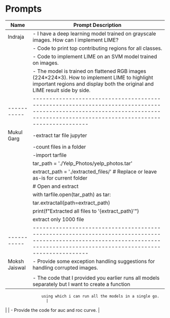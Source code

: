 # Prompts

| Name      | Prompt Description                                                                                                                                                          |
|-----------|-----------------------------------------------------------------------------------------------------------------------------------------------------------------------------|
| Indraja   | - I have a deep learning model trained on grayscale images. How can I implement LIME?                                                                                       |
|           | - Code to print top contributing regions for all classes.                                                                                                                   |
|           | - Code to implement LIME on an SVM model trained on images.                                                                                                                 |
|           | - The model is trained on flattened RGB images (224×224×3). How to implement LIME to highlight important regions and display both the original and LIME result side by side.|
|-----------|-----------------------------------------------------------------------------------------------------------------------------------------------------------------------------|
| Mukul Garg|-extract tar file jupyter                                                                                                                                                    |   
|           |-count files in a folder                                                                                                                                                     |
|           |-import tarfile                                                                                                                                                              |
|           | tar_path = './Yelp_Photos/yelp_photos.tar'                                                                                                                                  |
|           | extract_path = './extracted_files/'  # Replace or leave as-is for current folder                                                                                            |
|           | # Open and extract                                                                                                                                                          |      
|           | with tarfile.open(tar_path) as tar:                                                                                                                                         |
|           |    tar.extractall(path=extract_path)                                                                                                                                        |
|           |    print(f"Extracted all files to '{extract_path}'")
|           | extract only 1000 file
|-----------|-----------------------------------------------------------------------------------------------------------------------------------------------------------------------------|
| Moksh Jaiswal | - Provide some exception handling suggestions for handling corrupted images.
                      |
|               | - The code that I provided you earlier runs all models separately but I want to create a function 
                    using which i can run all the models in a single go. 
                      |
|               | - Provide the code for auc and roc curve.
                      |
